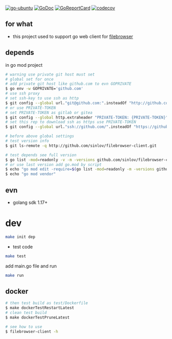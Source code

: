 [![go-ubuntu](https://github.com/sinlov/filebrowser-client/workflows/go-ubuntu/badge.svg?branch=main)](https://github.com/sinlov/filebrowser-client/actions)
[![GoDoc](https://godoc.org/github.com/sinlov/filebrowser-client?status.png)](https://godoc.org/github.com/sinlov/filebrowser-client/)
[![GoReportCard](https://goreportcard.com/badge/github.com/sinlov/filebrowser-client)](https://goreportcard.com/report/github.com/sinlov/filebrowser-client)
[![codecov](https://codecov.io/gh/sinlov/filebrowser-client/branch/main/graph/badge.svg)](https://codecov.io/gh/sinlov/filebrowser-client)

## for what

- this project used to support go web client for [filebrowser](https://github.com/filebrowser/filebrowser)

## depends

in go mod project

```bash
# warning use private git host must set
# global set for once
# add private git host like github.com to evn GOPRIVATE
$ go env -w GOPRIVATE='github.com'
# use ssh proxy
# set ssh-key to use ssh as http
$ git config --global url."git@github.com:".insteadOf "http://github.com/"
# or use PRIVATE-TOKEN
# set PRIVATE-TOKEN as gitlab or gitea
$ git config --global http.extraheader "PRIVATE-TOKEN: {PRIVATE-TOKEN}"
# set this rep to download ssh as https use PRIVATE-TOKEN
$ git config --global url."ssh://github.com/".insteadOf "https://github.com/"

# before above global settings
# test version info
$ git ls-remote -q http://github.com/sinlov/filebrowser-client.git

# test depends see full version
$ go list -mod=readonly -v -m -versions github.com/sinlov/filebrowser-client
# or use last version add go.mod by script
$ echo "go mod edit -require=$(go list -mod=readonly -m -versions github.com/sinlov/filebrowser-client | awk '{print $1 "@" $NF}')"
$ echo "go mod vendor"
```

## evn

- golang sdk 1.17+

# dev

```bash
make init dep
```

- test code

```bash
make test
```

add main.go file and run

```bash
make run
```

## docker

```bash
# then test build as test/Dockerfile
$ make dockerTestRestartLatest
# clean test build
$ make dockerTestPruneLatest

# see how to use
$ filebrowser-client -h
```
